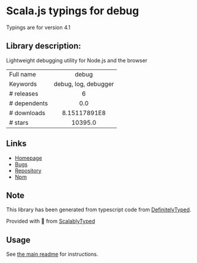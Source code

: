 
# Scala.js typings for debug

Typings are for version 4.1

## Library description:
Lightweight debugging utility for Node.js and the browser

|                    |                 |
| ------------------ | :-------------: |
| Full name          | debug |
| Keywords           | debug, log, debugger |
| # releases         | 6 |
| # dependents       | 0.0 |
| # downloads        | 8.15117891E8 |
| # stars            | 10395.0 |

## Links
- [Homepage](https://github.com/debug-js/debug#readme)
- [Bugs](https://github.com/debug-js/debug/issues)
- [Repository](https://github.com/debug-js/debug)
- [Npm](https://www.npmjs.com/package/debug)
    


## Note
This library has been generated from typescript code from [DefinitelyTyped](https://definitelytyped.org).

Provided with :purple_heart: from [ScalablyTyped](https://github.com/oyvindberg/ScalablyTyped)

## Usage
See [the main readme](../../readme.md) for instructions.


